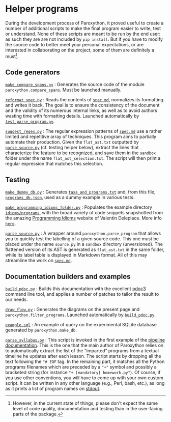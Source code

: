 # Helper programs

During the development process of Paroxython, it proved useful to create a number of additional scripts to make the final program easier to write, test or understand. None of these scripts are meant to be run by the end user: as such they are are not included by `pip install`. But if you have to modify the source code to better meet your personal expectations, or are interested in collaborating on the project, some of them are definitely a must[^disclaimer].

[^disclaimer]: However, in the current state of things, please don't expect the same level of code quality, documentation and testing than in the user-facing parts of the package.

## Code generators

[`make_compare_spans.py`](https://repo/helpers/make_compare_spans.py)
:   Generates the source code of the module `paroxython.compare_spans`. Must be launched manually.

[`reformat_spec.py`](https://repo/helpers/reformat_spec.py)
:   Reads the contents of [`spec.md`](https://repo/paroxython/resources/spec.md), normalizes its formatting and writes it back. The goal is to ensure the consistency of the document and the validity of its numerous internal links, as well as to avoid authors wasting time with formatting details. Launched automatically by [`test_parse_program.py`](https://repo/tests/test_parse_program.py).

[`suggest_regex.py`](https://repo/helpers/suggest_regex.py)
:   The regular expression patterns of [`spec.md`](https://repo/paroxython/resources/spec.md) use a rather limited and repetitive array of techniques. This program aims to partially automate their production. Given the `flat_ast.txt` outputted by [`parse_source.py`](https://repo/helpers/parse_source.py) (cf. testing helper below), extract the lines that characterize the feature to be recognized, and save them in the `sandbox` folder under the name `flat_ast_selection.txt`. The script will then print a regular expression that matches this selection.

## Testing

[`make_dummy_db.py`](https://repo/helpers/make_dummy_db.py)
:   Generates [`taxa_and_programs.txt`](https://repo/examples/dummy/taxa_and_programs.txt) and, from this file, [`programs_db.json`](https://repo/examples/dummy/programs_db.json), used as a dummy example in various tests.

[`make_programming_idioms_folder.py`](https://repo/helpers/make_programming_idioms_folder.py)
:   Populates the example directory [`idioms/programs`](https://repo/examples/idioms/programs), with the broad variety of code snippets snapshotted from the amazing [Programming Idioms](https://www.programming-idioms.org) website of Valentin Deleplace. More info [`here`](https://repo/examples/idioms/read_me.md).

[`parse_source.py`](https://repo/helpers/parse_source.py)
:   A wrapper around `paroxython.parse_program` that allows you to quickly test the labelling of a given source code. This one must be placed under the name `source.py` in a `sandbox`  directory (unversioned). The flattened version of its AST is generated as `flat_ast.txt` in the same folder, while its label table is displayed in Markdown format. All of this may streamline the work on [`spec.md`](https://repo/paroxython/resources/spec.md).

## Documentation builders and examples

[`build_pdoc.py`](https://repo/helpers/build_pdoc.py)
:   Builds this documentation with the excellent [pdoc3](https://pdoc3.github.io/pdoc/) command line tool, and applies a number of patches to tailor the result to our needs.

[`draw_flow.py`](https://repo/helpers/draw_flow.py)
:   Generates the diagrams on the present page and `paroxython.filter_programs`. Launched automatically by [`build_pdoc.py`](https://repo/helpers/build_pdoc.py).

[`example.sql`](https://repo/helpers/example.sql)
:   An example of query on the experimental SQLite database generated by `paroxython.make_db`.

[`parse_syllabus.py`](https://repo/helpers/parse_syllabus.py)
:   This script is invoked in the first example of the [pipeline documentation](../docs_user_manual/index.html#deep-in-the-pipeline). This is the one that the main author of Paroxython relies on to automatically extract the list of the “imparted” programs from a textual timeline he updates after each lesson. The script starts by dropping all the text following the `"# EOF` tag. In the remaining part, it matches all the Python programs filenames which are preceded by a `"+"` symbol and possibly a bracketed string (for instance `"+ [mandatory] homework.py"`). Of course, if you use other conventions, you will have to come up with your own custom script. It can be written in any other language (e.g., Perl, bash, etc.), as long as it prints a list of program names on [stdout](https://en.wikipedia.org/wiki/Standard_streams#Standard_output_(stdout)).
